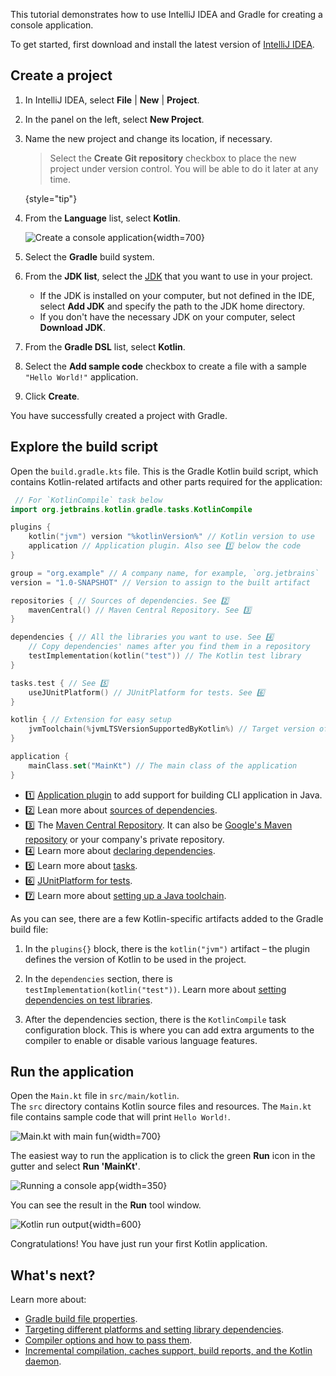 [//]: # (title: Get started with Gradle and Kotlin/JVM)

This tutorial demonstrates how to use IntelliJ IDEA and Gradle for creating a console application.

To get started, first download and install the latest version of [IntelliJ IDEA](https://www.jetbrains.com/idea/download/index.html).

## Create a project

1. In IntelliJ IDEA, select **File** | **New** | **Project**.
2. In the panel on the left, select **New Project**.
3. Name the new project and change its location, if necessary.

   > Select the **Create Git repository** checkbox to place the new project under version control. You will be able to do
   > it later at any time.
   >
   {style="tip"}

4. From the **Language** list, select **Kotlin**.

   ![Create a console application](jvm-new-gradle-project.png){width=700}

5. Select the **Gradle** build system.
6. From the **JDK list**, select the [JDK](https://www.oracle.com/java/technologies/downloads/) that you want to use in
   your project.
    * If the JDK is installed on your computer, but not defined in the IDE, select **Add JDK** and specify the path to the
      JDK home directory.
    * If you don't have the necessary JDK on your computer, select **Download JDK**.

7. From the **Gradle DSL** list, select **Kotlin**.
8. Select the **Add sample code** checkbox to create a file with a sample `"Hello World!"` application.
9. Click **Create**.

You have successfully created a project with Gradle.

## Explore the build script

Open the `build.gradle.kts` file. This is the Gradle Kotlin build script, which contains Kotlin-related artifacts and other parts required for the application:

```kotlin
 // For `KotlinCompile` task below
import org.jetbrains.kotlin.gradle.tasks.KotlinCompile

plugins {
    kotlin("jvm") version "%kotlinVersion%" // Kotlin version to use
    application // Application plugin. Also see 1️⃣ below the code
}

group = "org.example" // A company name, for example, `org.jetbrains`
version = "1.0-SNAPSHOT" // Version to assign to the built artifact

repositories { // Sources of dependencies. See 2️⃣
    mavenCentral() // Maven Central Repository. See 3️⃣
}

dependencies { // All the libraries you want to use. See 4️⃣
    // Copy dependencies' names after you find them in a repository
    testImplementation(kotlin("test")) // The Kotlin test library
}

tasks.test { // See 5️⃣
    useJUnitPlatform() // JUnitPlatform for tests. See 6️⃣
}

kotlin { // Extension for easy setup
    jvmToolchain(%jvmLTSVersionSupportedByKotlin%) // Target version of generated JVM bytecode. See 7️⃣
}

application {
    mainClass.set("MainKt") // The main class of the application
}
```

* 1️⃣ [Application plugin](https://docs.gradle.org/current/userguide/application_plugin.html) to add support for building CLI application in Java.
* 2️⃣ Lean more about [sources of dependencies](https://docs.gradle.org/current/userguide/declaring_repositories.html).
* 3️⃣ The [Maven Central Repository](https://central.sonatype.com/). It can also be [Google's Maven repository](https://maven.google.com/) or your company's private repository.
* 4️⃣ Learn more about [declaring dependencies](https://docs.gradle.org/current/userguide/declaring_dependencies.html).
* 5️⃣ Learn more about [tasks](https://docs.gradle.org/current/dsl/org.gradle.api.Task.html).
* 6️⃣ [JUnitPlatform for tests](https://docs.gradle.org/current/javadoc/org/gradle/api/tasks/testing/Test.html#useJUnitPlatform).
* 7️⃣ Learn more about [setting up a Java toolchain](gradle-configure-project.md#gradle-java-toolchains-support).

As you can see, there are a few Kotlin-specific artifacts added to the Gradle build file:

1. In the `plugins{}` block, there is the `kotlin("jvm")` artifact – the plugin defines the version of Kotlin to be used in the project.

2. In the `dependencies` section, there is `testImplementation(kotlin("test"))`. 
   Learn more about [setting dependencies on test libraries](gradle-configure-project.md#set-dependencies-on-test-libraries).

3. After the dependencies section, there is the `KotlinCompile` task configuration block.
   This is where you can add extra arguments to the compiler to enable or disable various language features.

## Run the application

Open the `Main.kt` file in `src/main/kotlin`.  
The `src` directory contains Kotlin source files and resources. The `Main.kt` file contains sample code that will print
`Hello World!`.

![Main.kt with main fun](jvm-main-kt-initial-gradle.png){width=700}

The easiest way to run the application is to click the green **Run** icon in the gutter and select **Run 'MainKt'**.

![Running a console app](jvm-run-app-gradle.png){width=350}

You can see the result in the **Run** tool window.

![Kotlin run output](jvm-output-gradle.png){width=600}

Congratulations! You have just run your first Kotlin application.

## What's next?

Learn more about:
* [Gradle build file properties](https://docs.gradle.org/current/dsl/org.gradle.api.Project.html#N14E9A).
* [Targeting different platforms and setting library dependencies](gradle-configure-project.md).
* [Compiler options and how to pass them](gradle-compiler-options.md).
* [Incremental compilation, caches support, build reports, and the Kotlin daemon](gradle-compilation-and-caches.md).
